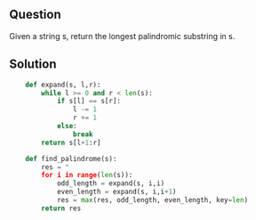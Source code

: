## Question

Given a string s, return the longest palindromic substring in s.

## Solution

```python
    def expand(s, l,r):
        while l >= 0 and r < len(s):
            if s[l] == s[r]:
                l -= 1
                r += 1
            else:
                break
        return s[l+1:r]

    def find_palindrome(s):
        res = "
        for i in range(len(s)):
            odd_length = expand(s, i,i)
            even_length = expand(s, i,i+1)
            res = max(res, odd_length, even_length, key=len)
        return res
```
